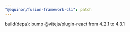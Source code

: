```yaml
---
"@equinor/fusion-framework-cli": patch
---
```


build(deps): bump @vitejs/plugin-react from 4.2.1 to 4.3.1
